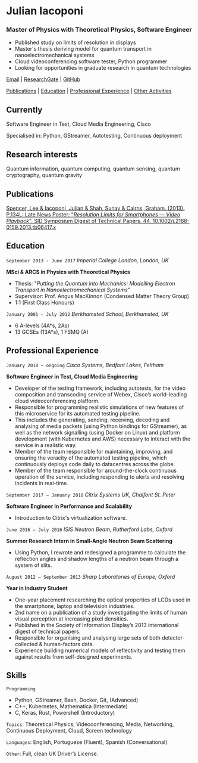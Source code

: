 # Julian Iacoponi
### Master of Physics with Theoretical Physics, Software Engineer
- Published study on limits of resolution in displays
- Master's thesis deriving model for quantum transport in nanoelectromechanical systems
- Cloud videoconferencing software tester, Python programmer
- Looking for opportunities in graduate research in quantum technologies

[Email](mailto:julian.iacoponi@gmail.com) | [ResearchGate](https://www.researchgate.net/profile/Julian_Iacoponi) | [GitHub](https://github.com/julianiacoponi)


[Publications](#Publications) | [Education](#Education) | [Professional Experience](#Professional-Experience) | [Other Activities](#Other-Activities)

## Currently

Software Engineer in Test, Cloud Media Engineering, Cisco

Specialised in: Python, GStreamer, Autotesting, Continuous deployment

## Research interests

Quantum information, quantum computing, quantum sensing, quantum cryptography, quantum gravity

## Publications

[Spencer, Lee & Iacoponi, Julian & Shah, Sunay & Cairns, Graham. (2013). P.134L: Late News Poster: "*Resolution Limits for Smartphones — Video Playback*". SID Symposium Digest of Technical Papers. 44. 10.1002/j.2168-0159.2013.tb06417.x](https://onlinelibrary.wiley.com/doi/abs/10.1002/j.2168-0159.2013.tb06417.x)

## Education

`September 2013 - June 2017` *Imperial College London, London, UK*

__MSci & ARCS in Physics with Theoretical Physics__
- Thesis: "*Putting the Quantum into Mechanics: Modelling Electron Transport in Nanoelectromechanical Systems*"
- Supervisor: Prof. Angus MacKinnon (Condensed Matter Theory Group)
- 1:1 (First Class Honours)

`January 2001 - July 2012` *Berkhamsted School, Berkhamsted, UK*
- 6 A-levels (4A*s, 2As)
- 13 GCSEs (13A*s), 1 FSMQ (A)


## Professional Experience

`January 2018 – ongoing` *Cisco Systems, Bedfont Lakes, Feltham*

__Software Engineer in Test, Cloud Media Engineering__
- Developer of the testing framework, including autotests, for the video composition and transcoding service of Webex, Cisco’s world-leading cloud videoconferencing platform.
- Responsible for programming realistic simulations of new features of this microservice for its automated testing pipeline.
- This includes the generating, sending, receiving, decoding and analysing of media packets (using Python bindings for GStreamer), as well as the network signalling (using Docker on Linux) and platform development (with Kubernetes and AWS) necessary to interact with the service in a realistic way.
- Member of the team responsible for maintaining, improving, and ensuring the veracity of the automated testing pipeline, which continuously deploys code daily to datacentres across the globe.
- Member of the team responsible for around-the-clock continuous operation of the service, including responding to alerts and resolving incidents in real-time.

`September 2017 – January 2018` *Citrix Systems UK, Chalfont St. Peter*

__Software Engineer in Performance and Scalability__
- Introduction to Citrix's virtualization software.

`June 2016 – July 2016` *ISIS Neutron Beam, Rutherford Labs, Oxford*

__Summer Research Intern in Small-Angle Neutron Beam Scattering__
- Using Python, I rewrote and redesigned a programme to calculate the reflection angles and shadow lengths of a neutron beam through a system of slits.

`August 2012 – September 2013` *Sharp Laboratories of Europe, Oxford*

__Year in Industry Student__
- One-year placement researching the optical properties of LCDs used in the smartphone, laptop and television industries.
- 2nd name on a publication of a study investigating the limits of human visual perception at increasing pixel densities.
- Published in the Society of Information Display’s 2013 international digest of technical papers.
- Responsible for organising and analysing large sets of both detector-collected & human-factors data.
- Experience building numerical models of reflectivity and testing them against results from self-designed experiments.

## Skills

`Programming`
- Python, GStreamer, Bash, Docker, Git, (Advanced)
- C++, Kubernetes, Mathematica (Intermediate)
- C, Keras, Rust, Powershell (Introductory)

`Topics`: Theoretical Physics, Videoconferencing, Media, Networking, Continuous Deployment, Cloud, Screen technology

`Languages`: English, Portuguese (Fluent), Spanish (Conversational)

`Other`: Full, clean UK Driver’s License.
